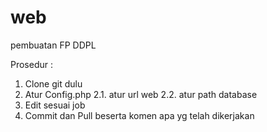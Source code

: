 # web
pembuatan FP DDPL

Prosedur : 
1. Clone git dulu
2. Atur Config.php
  2.1. atur url web
  2.2. atur path database
3. Edit sesuai job
4. Commit dan Pull beserta komen apa yg telah dikerjakan
